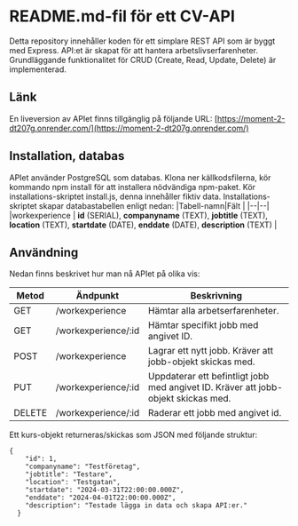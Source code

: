 # README.md-fil för ett CV-API
Detta repository innehåller koden för ett simplare REST API som är byggt med Express. API:et är skapat för att hantera arbetslivserfarenheter.  
Grundläggande funktionalitet för CRUD (Create, Read, Update, Delete) är implementerad.

## Länk
En liveversion av APIet finns tillgänglig på följande URL: [https://moment-2-dt207g.onrender.com/](https://moment-2-dt207g.onrender.com/) 

## Installation, databas
APIet använder PostgreSQL som databas.
Klona ner källkodsfilerna, kör kommando npm install för att installera nödvändiga npm-paket. Kör installations-skriptet install.js, denna innehåller fiktiv data. 
Installations-skriptet skapar databastabellen enligt nedan:
|Tabell-namn|Fält  |
|--|--|
|workexperience  | **id** (SERIAL), **companyname** (TEXT), **jobtitle** (TEXT), **location** (TEXT), **startdate** (DATE), **enddate** (DATE), **description** (TEXT)  |


## Användning
Nedan finns beskrivet hur man nå APIet på olika vis:

|Metod  |Ändpunkt            |Beskrivning                                                                        |
|-------|--------------------|-----------------------------------------------------------------------------------|
|GET    |/workexperience     |Hämtar alla arbetserfarenheter.                                                    |
|GET    |/workexperience/:id |Hämtar specifikt jobb med angivet ID.                                              |
|POST   |/workexperience     |Lagrar ett nytt jobb. Kräver att jobb-objekt skickas med.                          |
|PUT    |/workexperience/:id |Uppdaterar ett befintligt jobb med angivet ID. Kräver att jobb-objekt skickas med. |
|DELETE |/workexperience/:id |Raderar ett jobb med angivet id.                                                   |

Ett kurs-objekt returneras/skickas som JSON med följande struktur:
```
{
    "id": 1,
    "companyname": "Testföretag",
    "jobtitle": "Testare",
    "location": "Testgatan",
    "startdate": "2024-03-31T22:00:00.000Z",
    "enddate": "2024-04-01T22:00:00.000Z",
    "description": "Testade lägga in data och skapa API:er."
  }
```
